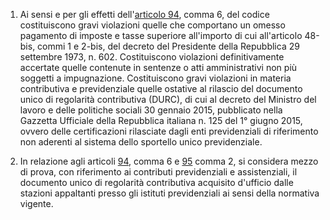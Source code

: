 1. Ai sensi e per gli effetti dell'[articolo 94](/index.html?article=articolo-94&version=1), comma 6, del codice costituiscono gravi violazioni quelle che comportano un omesso pagamento di imposte e tasse superiore all'importo di cui all'articolo 48-bis, commi 1 e 2-bis, del decreto del Presidente della Repubblica 29 settembre 1973, n. 602. Costituiscono violazioni definitivamente accertate quelle contenute in sentenze o atti amministrativi non più soggetti a impugnazione. Costituiscono gravi violazioni in materia contributiva e previdenziale quelle ostative al rilascio del documento unico di regolarità contributiva (DURC), di cui al decreto del Ministro del lavoro e delle politiche sociali 30 gennaio 2015, pubblicato nella Gazzetta Ufficiale della Repubblica italiana n. 125 del 1° giugno 2015, ovvero delle certificazioni rilasciate dagli enti previdenziali di riferimento non aderenti al sistema dello sportello unico previdenziale.

2. In relazione agli articoli [94](/index.html?article=articolo-94&version=1), comma 6 e [95](/index.html?article=articolo-95&version=1) comma 2, si considera mezzo di prova, con riferimento ai contributi previdenziali e assistenziali, il documento unico di regolarità contributiva acquisito d'ufficio dalle stazioni appaltanti presso gli istituti previdenziali ai sensi della normativa vigente.